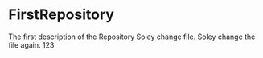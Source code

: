 # FirstRepository
The first description of the Repository
Soley change file.
Soley change the file again.
123
